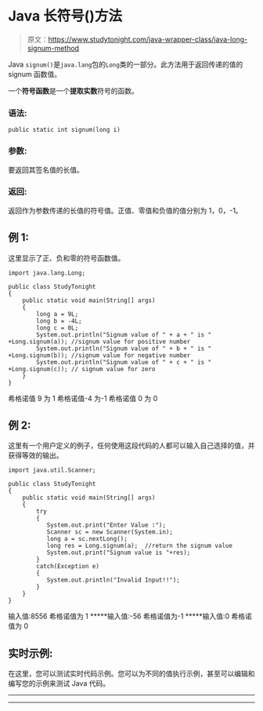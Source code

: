 # Java 长符号()方法

> 原文：<https://www.studytonight.com/java-wrapper-class/java-long-signum-method>

Java `signum()`是`java.lang`包的`Long`类的一部分。此方法用于返回传递的值的 signum 函数值。

一个**符号函数**是一个**提取实数**符号的函数。

### 语法:

```
public static int signum(long i)
```

### 参数:

要返回其签名值的长值。

### 返回:

返回作为参数传递的长值的符号值。正值、零值和负值的值分别为 1，0，-1。

## 例 1:

这里显示了正、负和零的符号函数值。

```
import java.lang.Long;

public class StudyTonight
{  
    public static void main(String[] args) 
    {  
        long a = 9L;
        long b = -4L;
        long c = 0L;
        System.out.println("Signum value of " + a + " is " +Long.signum(a)); //signum value for positive number  
        System.out.println("Signum value of " + b + " is " +Long.signum(b)); //signum value for negative number
        System.out.println("Signum value of " + c + " is " +Long.signum(c)); // signum value for zero
    }  
} 
```

希格诺值 9 为 1
希格诺值-4 为-1
希格诺值 0 为 0

## 例 2:

这里有一个用户定义的例子，任何使用这段代码的人都可以输入自己选择的值，并获得等效的输出。

```
import java.util.Scanner;  

public class StudyTonight
{  
    public static void main(String[] args)
    {  
        try
        {
           System.out.print("Enter Value :");       
           Scanner sc = new Scanner(System.in);  
           long a = sc.nextLong();  
           long res = Long.signum(a);  //return the signum value
           System.out.print("Signum value is "+res);
        }
        catch(Exception e)
        {
           System.out.println("Invalid Input!!");
        } 
    }  
}
```

输入值:8556
希格诺值为 1
*****输入值:-56
希格诺值为-1
*****输入值:0
希格诺值为 0

## 实时示例:

在这里，您可以测试实时代码示例。您可以为不同的值执行示例，甚至可以编辑和编写您的示例来测试 Java 代码。

* * *

* * *